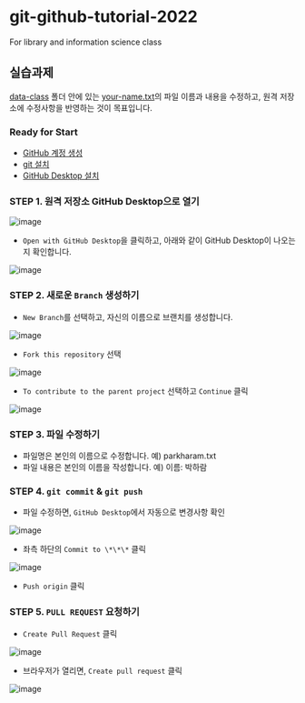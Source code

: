 # git-github-tutorial-2022

For library and information science class

## 실습과제

[data-class](/data-class/) 폴더 안에 있는 [your-name.txt](/data-class/your-name.txt)의 파일 이름과 내용을 수정하고, 원격 저장소에 수정사항을 반영하는 것이 목표입니다.

### Ready for Start

- [GitHub 계정 생성](http://github.com)
- [git 설치](https://git-scm.com/download/)
- [GitHub Desktop 설치](http://desktop.github.com)

### STEP 1. 원격 저장소 GitHub Desktop으로 열기

![image](/img/img1.png)

- `Open with GitHub Desktop`을 클릭하고, 아래와 같이 GitHub Desktop이 나오는지 확인합니다.

![image](/img/github-desktop-img.png)

### STEP 2. 새로운 `Branch` 생성하기

- `New Branch`를 선택하고, 자신의 이름으로 브랜치를 생성합니다.

![image](/img/2-1-createBranch.png)

- `Fork this repository` 선택

![image](/img/2-2-publishBranch-fork.png)

- `To contribute to the parent project` 선택하고 `Continue` 클릭

![image](/img/2-3-contribute.png)

### STEP 3. 파일 수정하기

- 파일명은 본인의 이름으로 수정합니다. 예) parkharam.txt
- 파일 내용은 본인의 이름을 작성합니다. 예) 이름: 박하람

### STEP 4. `git commit` & `git push`

- 파일 수정하면, `GitHub Desktop`에서 자동으로 변경사항 확인

![image](/img/4-1-changeLog.png)

- 좌측 하단의 `Commit to \*\*\*` 클릭

![image](/img/4-2-commit.png)

- `Push origin` 클릭

### STEP 5. `PULL REQUEST` 요청하기

- `Create Pull Request` 클릭

![image](/img/4-3-push-origin.png)

- 브라우저가 열리면, `Create pull request` 클릭

![image](/img/4-4-pullRequest.png)
